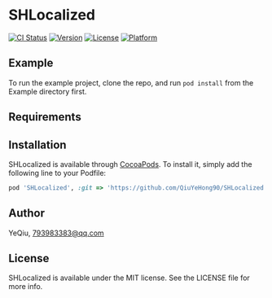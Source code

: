 # SHLocalized

[![CI Status](https://img.shields.io/travis/YeQiu/SHLocalized.svg?style=flat)](https://travis-ci.org/YeQiu/SHLocalized)
[![Version](https://img.shields.io/cocoapods/v/SHLocalized.svg?style=flat)](https://cocoapods.org/pods/SHLocalized)
[![License](https://img.shields.io/cocoapods/l/SHLocalized.svg?style=flat)](https://cocoapods.org/pods/SHLocalized)
[![Platform](https://img.shields.io/cocoapods/p/SHLocalized.svg?style=flat)](https://cocoapods.org/pods/SHLocalized)

## Example

To run the example project, clone the repo, and run `pod install` from the Example directory first.

## Requirements

## Installation

SHLocalized is available through [CocoaPods](https://cocoapods.org). To install
it, simply add the following line to your Podfile:

```ruby
pod 'SHLocalized', :git => 'https://github.com/QiuYeHong90/SHLocalized'
```

## Author

YeQiu, 793983383@qq.com

## License

SHLocalized is available under the MIT license. See the LICENSE file for more info.
